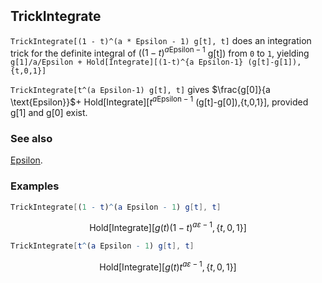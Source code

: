 ```mathematica
 
```

## TrickIntegrate

`TrickIntegrate[(1 - t)^(a * Epsilon - 1) g[t], t]` does an integration trick for the definite integral of ($(1-t)^{a \text{Epsilon}-1}$ g[t])  from `0` to `1`, yielding  `g[1]/a/Epsilon + Hold[Integrate][(1-t)^{a Epsilon-1} (g[t]-g[1]),{t,0,1}]`

`TrickIntegrate[t^(a Epsilon-1) g[t], t]` gives $\frac{g[0]}{a \text{Epsilon}}$+ Hold[Integrate][$t^{a \text{Epsilon}-1}$ (g[t]-g[0]),{t,0,1}], provided g[1] and g[0] exist.

### See also

[Epsilon](Epsilon).

### Examples

```mathematica
TrickIntegrate[(1 - t)^(a Epsilon - 1) g[t], t]
```

$$\text{Hold}[\text{Integrate}]\left[g(t) (1-t)^{a \varepsilon -1},\{t,0,1\}\right]$$

```mathematica
TrickIntegrate[t^(a Epsilon - 1) g[t], t]
```

$$\text{Hold}[\text{Integrate}]\left[g(t) t^{a \varepsilon -1},\{t,0,1\}\right]$$